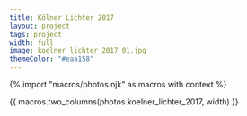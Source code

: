 ```yaml
---
title: Kölner Lichter 2017
layout: project
tags: project
width: full
image: koelner_lichter_2017_01.jpg
themeColor: "#eaa158"
---
```


{% import "macros/photos.njk" as macros with context %}

{{ macros.two_columns(photos.koelner_lichter_2017, width) }}
